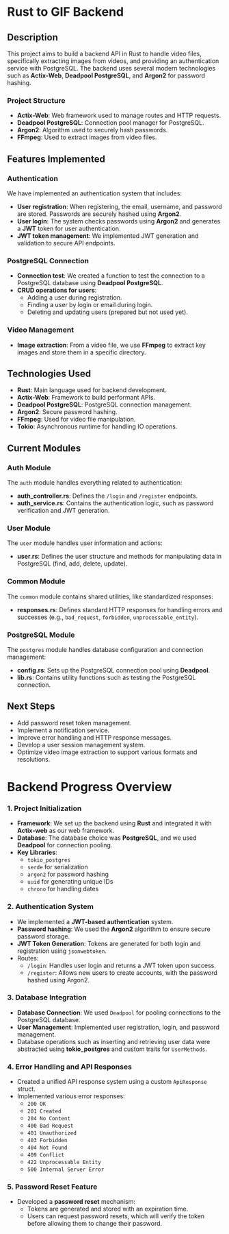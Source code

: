 # Rust to GIF Backend

## Description

This project aims to build a backend API in Rust to handle video files, specifically extracting images from videos, and providing an authentication service with PostgreSQL. The backend uses several modern technologies such as **Actix-Web**, **Deadpool PostgreSQL**, and **Argon2** for password hashing.

### Project Structure

- **Actix-Web**: Web framework used to manage routes and HTTP requests.
- **Deadpool PostgreSQL**: Connection pool manager for PostgreSQL.
- **Argon2**: Algorithm used to securely hash passwords.
- **FFmpeg**: Used to extract images from video files.

## Features Implemented

### Authentication

We have implemented an authentication system that includes:

- **User registration**: When registering, the email, username, and password are stored. Passwords are securely hashed using **Argon2**.
- **User login**: The system checks passwords using **Argon2** and generates a **JWT** token for user authentication.
- **JWT token management**: We implemented JWT generation and validation to secure API endpoints.

### PostgreSQL Connection

- **Connection test**: We created a function to test the connection to a PostgreSQL database using **Deadpool PostgreSQL**.
- **CRUD operations for users**:
  - Adding a user during registration.
  - Finding a user by login or email during login.
  - Deleting and updating users (prepared but not used yet).

### Video Management

- **Image extraction**: From a video file, we use **FFmpeg** to extract key images and store them in a specific directory.

## Technologies Used

- **Rust**: Main language used for backend development.
- **Actix-Web**: Framework to build performant APIs.
- **Deadpool PostgreSQL**: PostgreSQL connection management.
- **Argon2**: Secure password hashing.
- **FFmpeg**: Used for video file manipulation.
- **Tokio**: Asynchronous runtime for handling IO operations.

## Current Modules

### Auth Module

The `auth` module handles everything related to authentication:

- **auth_controller.rs**: Defines the `/login` and `/register` endpoints.
- **auth_service.rs**: Contains the authentication logic, such as password verification and JWT generation.

### User Module

The `user` module handles user information and actions:

- **user.rs**: Defines the user structure and methods for manipulating data in PostgreSQL (find, add, delete, update).

### Common Module

The `common` module contains shared utilities, like standardized responses:

- **responses.rs**: Defines standard HTTP responses for handling errors and successes (e.g., `bad_request`, `forbidden`, `unprocessable_entity`).

### PostgreSQL Module

The `postgres` module handles database configuration and connection management:

- **config.rs**: Sets up the PostgreSQL connection pool using **Deadpool**.
- **lib.rs**: Contains utility functions such as testing the PostgreSQL connection.

## Next Steps

- Add password reset token management.
- Implement a notification service.
- Improve error handling and HTTP response messages.
- Develop a user session management system.
- Optimize video image extraction to support various formats and resolutions.

# Backend Progress Overview

### 1. Project Initialization

- **Framework**: We set up the backend using **Rust** and integrated it with **Actix-web** as our web framework.
- **Database**: The database choice was **PostgreSQL**, and we used **Deadpool** for connection pooling.
- **Key Libraries**:
  - `tokio_postgres`
  - `serde` for serialization
  - `argon2` for password hashing
  - `uuid` for generating unique IDs
  - `chrono` for handling dates

### 2. Authentication System

- We implemented a **JWT-based authentication** system.
- **Password hashing**: We used the **Argon2** algorithm to ensure secure password storage.
- **JWT Token Generation**: Tokens are generated for both login and registration using `jsonwebtoken`.
- Routes:
  - `/login`: Handles user login and returns a JWT token upon success.
  - `/register`: Allows new users to create accounts, with the password hashed using Argon2.

### 3. Database Integration

- **Database Connection**: We used `Deadpool` for pooling connections to the PostgreSQL database.
- **User Management**: Implemented user registration, login, and password management.
- Database operations such as inserting and retrieving user data were abstracted using **tokio_postgres** and custom traits for `UserMethods`.

### 4. Error Handling and API Responses

- Created a unified API response system using a custom `ApiResponse` struct.
- Implemented various error responses:
  - `200 OK`
  - `201 Created`
  - `204 No Content`
  - `400 Bad Request`
  - `401 Unauthorized`
  - `403 Forbidden`
  - `404 Not Found`
  - `409 Conflict`
  - `422 Unprocessable Entity`
  - `500 Internal Server Error`

### 5. Password Reset Feature

- Developed a **password reset** mechanism:
  - Tokens are generated and stored with an expiration time.
  - Users can request password resets, which will verify the token before allowing them to change their password.
